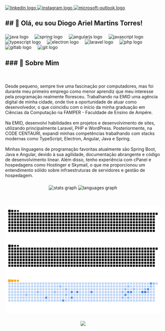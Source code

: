 <div align="left">
  <a href="LinkedIn: Diogo Torres" target="_blank">
    <img src="https://img.shields.io/static/v1?message=LinkedIn&logo=linkedin&label=&color=0077B5&logoColor=white&labelColor=&style=for-the-badge" height="35" alt="linkedin logo"  />
  </a>
  <a href="https://www.instagram.com/diogotorres_dev/" target="_blank">
    <img src="https://img.shields.io/static/v1?message=Instagram&logo=instagram&label=&color=E4405F&logoColor=white&labelColor=&style=for-the-badge" height="35" alt="instagram logo"  />
  </a>
  <a href="mailto: diogotorresdev@outlook.com.br" target="_blank">
    <img src="https://img.shields.io/static/v1?message=Outlook&logo=microsoft-outlook&label=&color=0078D4&logoColor=white&labelColor=&style=for-the-badge" height="35" alt="microsoft-outlook logo"  />
  </a>
</div>

###

<h2 align="left">## 👋 Olá, eu sou Diogo Ariel Martins Torres!</h2>

###

<div align="left">
  <img src="https://skillicons.dev/icons?i=java" height="30" alt="java logo"  />
  <img width="12" />
  <img src="https://skillicons.dev/icons?i=spring" height="30" alt="spring logo"  />
  <img width="12" />
  <img src="https://skillicons.dev/icons?i=angular" height="30" alt="angularjs logo"  />
  <img width="12" />
  <img src="https://skillicons.dev/icons?i=js" height="30" alt="javascript logo"  />
  <img width="12" />
  <img src="https://skillicons.dev/icons?i=ts" height="30" alt="typescript logo"  />
  <img width="12" />
  <img src="https://skillicons.dev/icons?i=electron" height="30" alt="electron logo"  />
  <img width="12" />
  <img src="https://skillicons.dev/icons?i=laravel" height="30" alt="laravel logo"  />
  <img width="12" />
  <img src="https://skillicons.dev/icons?i=php" height="30" alt="php logo"  />
  <img width="12" />
  <img src="https://cdn.jsdelivr.net/gh/devicons/devicon/icons/gitlab/gitlab-original.svg" height="30" alt="gitlab logo"  />
  <img width="12" />
  <img src="https://cdn.jsdelivr.net/gh/devicons/devicon/icons/git/git-original.svg" height="30" alt="git logo"  />
</div>

###

<h2 align="left">
### 🚀 Sobre Mim</h2>

###

<br clear="both">

<p align="left">Desde pequeno, sempre tive uma fascinação por computadores, mas foi durante meu primeiro emprego como menor aprendiz que meu interesse pela programação realmente floresceu. Trabalhando na EMID uma agência digital de minha cidade, onde tive a oportunidade de atuar como desenvolvedor, o que coincidiu com o início da minha graduação em Ciências da Computação na FAMPER - Faculdade de Ensino de Ampére.<br><br>Na EMID, desenvolvi habilidades em projetos e desenvolvimento de sites, utilizando principalmente Laravel, PHP e WordPress. Posteriormente, na CODE CENTAURI, expandi minhas competências trabalhando com stacks modernas como TypeScript, Electron, Angular, Java e Spring.<br><br>Minhas linguagens de programação favoritas atualmente são Spring Boot, Java e Angular, devido à sua agilidade, documentação abrangente e código de desenvolvimento linear. Além disso, tenho experiência com cPanel e hospedagens como Hostinger e Skymail, o que me proporcionou um entendimento sólido sobre infraestruturas de servidores e gestão de hospedagem.</p>

###

<div align="center">
  <img src="https://github-readme-stats.vercel.app/api?username=DiogoTorresDevelopment&hide_title=false&hide_rank=false&show_icons=true&include_all_commits=true&count_private=true&disable_animations=false&theme=dracula&locale=pt-br&hide_border=false&order=1" height="150" alt="stats graph"  />
  <img src="https://github-readme-stats.vercel.app/api/top-langs?username=DiogoTorresDevelopment&locale=pt-br&hide_title=false&layout=compact&card_width=320&langs_count=5&theme=dracula&hide_border=false&order=2" height="150" alt="languages graph"  />
</div>

###

<br clear="both">

![GitHub Snake Light](https://raw.githubusercontent.com/DiogoTorresDevelopment/DiogoTorresDevelopment/output/github-snake.svg)
![GitHub Snake Dark](https://raw.githubusercontent.com/DiogoTorresDevelopment/DiogoTorresDevelopment/output/github-snake-dark.svg)
![GitHub Snake Ocean](https://raw.githubusercontent.com/DiogoTorresDevelopment/DiogoTorresDevelopment/output/ocean.gif)
###

<div align="center">
  <img src="https://profile-counter.glitch.me/DiogoTorresDevelopment/count.svg?"  />
</div>

###
